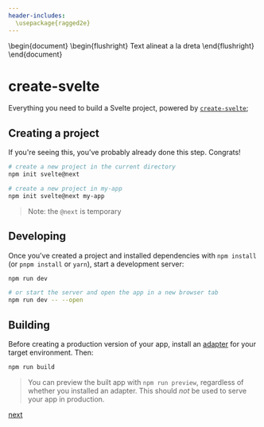 ```yaml
---
header-includes:
  \usepackage{ragged2e}
---
```

\begin{document}
\begin{flushright}
Text alineat a la dreta
\end{flushright}
\end{document}

# create-svelte

Everything you need to build a Svelte project, powered by [`create-svelte`](https://github.com/sveltejs/kit/tree/master/packages/create-svelte);

## Creating a project

If you're seeing this, you've probably already done this step. Congrats!

```bash
# create a new project in the current directory
npm init svelte@next

# create a new project in my-app
npm init svelte@next my-app
```

> Note: the `@next` is temporary

## Developing

Once you've created a project and installed dependencies with `npm install` (or `pnpm install` or `yarn`), start a development server:

```bash
npm run dev

# or start the server and open the app in a new browser tab
npm run dev -- --open
```

## Building

Before creating a production version of your app, install an [adapter](https://kit.svelte.dev/docs#adapters) for your target environment. Then:

```bash
npm run build
```

> You can preview the built app with `npm run preview`, regardless of whether you installed an adapter. This should _not_ be used to serve your app in production.

[next](./prova.md)
